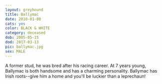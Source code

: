 ```yaml
---
layout: greyhound
title: Ballymac
date: 2010-01-08
cats: yes
color: BLACK & WHITE
category: deceased
dob: 2005-05-15
dod: 2017-03-13
pic: ballymac.jpg
sex: MALE
---
```



A former stud, he was bred after his racing career.  At 7 years young, Ballymac is both handsome and has a charming
personality. Ballymac has Irish roots--give him a home and you'll be luckier than a leprechaun!
